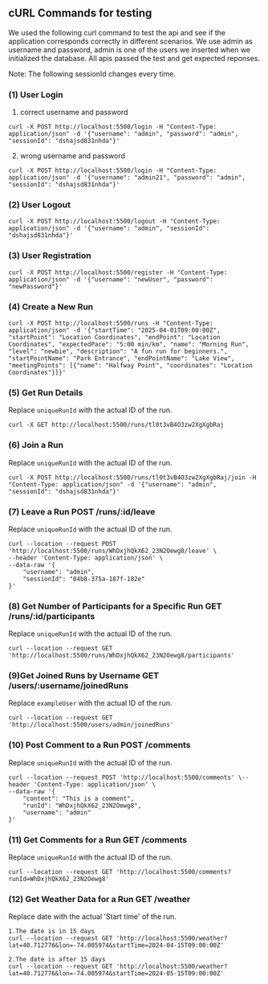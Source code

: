 ## cURL Commands for testing

We used the following curl command to test the api and see if the application corresponds correctly in different scenarios. We use admin as username and password, admin is one of the users we inserted when we initialized the database. All apis passed the test and get expected reponses.

Note: The following sessionId changes every time.

### (1) User Login

1. correct username and password

```
curl -X POST http://localhost:5500/login -H "Content-Type: application/json" -d '{"username": "admin", "password": "admin", "sessionId": "dshajsd831nhda"}'
```

2. wrong username and password

```
curl -X POST http://localhost:5500/login -H "Content-Type: application/json" -d '{"username": "admin21", "password": "admin", "sessionId": "dshajsd831nhda"}'
```

### (2) User Logout

```
curl -X POST http://localhost:5500/logout -H "Content-Type: application/json" -d '{"username": "admin", "sessionId": "dshajsd831nhda"}'
```

### (3) User Registration

```
curl -X POST http://localhost:5500/register -H "Content-Type: application/json" -d '{"username": "newUser", "password": "newPassword"}'
```

### (4) Create a New Run

```
curl -X POST http://localhost:5500/runs -H "Content-Type: application/json" -d '{"startTime": "2025-04-01T09:00:00Z", "startPoint": "Location Coordinates", "endPoint": "Location Coordinates", "expectedPace": "5:00 min/km", "name": "Morning Run", "level": "newbie", "description": "A fun run for beginners.", "startPointName": "Park Entrance", "endPointName": "Lake View", "meetingPoints": [{"name": "Halfway Point", "coordinates": "Location Coordinates"}]}'
```

### (5) Get Run Details

Replace `uniqueRunId` with the actual ID of the run.

```
curl -X GET http://localhost:5500/runs/tl0t3vB4O3zw2XgXgbRaj
```

### (6) Join a Run

Replace `uniqueRunId` with the actual ID of the run.

```
curl -X POST http://localhost:5500/runs/tl0t3vB4O3zw2XgXgbRaj/join -H "Content-Type: application/json" -d '{"username": "admin", "sessionId": "dshajsd831nhda"}'
```
### (7) **Leave a Run** POST /runs/:id/leave

Replace `uniqueRunId` with the actual ID of the run.

```
curl --location --request POST 'http://localhost:5500/runs/WhDxjhQkX62_23N2Oewg8/leave' \
--header 'Content-Type: application/json' \
--data-raw '{
    "username": "admin",
    "sessionId": "04b8-375a-187f-182e"
}'
```

### **(8) Get Number of Participants for a Specific Run** GET /runs/:id/participants

Replace `uniqueRunId` with the actual ID of the run.

```
curl --location --request GET 'http://localhost:5500/runs/WhDxjhQkX62_23N2Oewg8/participants'
```

### **(9)Get Joined Runs by Username** GET /users/:username/joinedRuns

Replace `exampleUser` with the actual ID of the run.

```
curl --location --request GET 'http://localhost:5500/users/admin/joinedRuns'
```

### **(10) Post Comment to a Run** POST /comments

Replace `uniqueRunId` with the actual ID of the run.

```
curl --location --request POST 'http://localhost:5500/comments' \--header 'Content-Type: application/json' \
--data-raw '{
    "content": "This is a comment",
    "runId": "WhDxjhQkX62_23N2Oewg8",
    "username": "admin"
}'
```

### **(11) Get Comments for a Run** GET /comments

Replace `uniqueRunId` with the actual ID of the run.

```
curl --location --request GET 'http://localhost:5500/comments?runId=WhDxjhQkX62_23N2Oewg8'
```

### **(12) Get Weather Data for a Run** GET /weather

Replace date with the actual 'Start time' of the run.

```
1.The date is in 15 days
curl --location --request GET 'http://localhost:5500/weather?lat=40.712776&lon=-74.005974&startTime=2024-04-15T09:00:00Z'

2.The date is after 15 days
curl --location --request GET 'http://localhost:5500/weather?lat=40.712776&lon=-74.005974&startTime=2024-05-15T09:00:00Z'
```